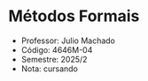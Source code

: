 # Métodos Formais

-  Professor: Julio Machado
-  Código: 4646M-04
-  Semestre: 2025/2
-  Nota: cursando

